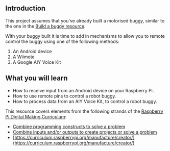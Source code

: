 ## Introduction

This project assumes that you've already built a motorised buggy, similar to the one in the [Build a buggy resource](../build-a-buggy).

With your buggy built it is time to add in mechanisms to allow you to remote control the buggy using one of the following methods:

1. An Android device
2. A Wiimote
3. A Google AIY Voice Kit

## What you will learn

- How to receive input from an Android device on your Raspberry Pi.
- How to use remote pins to control a robot buggy.
- How to process data from an AIY Voice Kit, to control a robot buggy.

This resource covers elements from the following strands of the [Raspberry Pi Digital Making Curriculum](https://curriculum.raspberrypi.org/):

- [Combine programming constructs to solve a problem](https://curriculum.raspberrypi.org/programming/builder/)
- [Combine inputs and/or outputs to create projects or solve a problem](https://curriculum.raspberrypi.org/physical-computing/builder/)
- [https://curriculum.raspberrypi.org/manufacture/creator/](https://curriculum.raspberrypi.org/manufacture/creator/)
